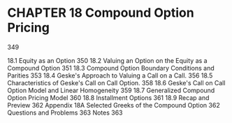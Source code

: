 # CHAPTER 18 Compound Option Pricing

349

18.1 Equity as an Option 350
18.2 Valuing an Option on the Equity as a Compound Option 351
18.3 Compound Option Boundary Conditions and Parities 353
18.4 Geske's Approach to Valuing a Call on a Call. 356
18.5 Characteristics of Geske's Call on Call Option. 358
18.6 Geske's Call on Call Option Model and Linear Homogeneity 359
18.7 Generalized Compound Option Pricing Model 360
18.8 Installment Options 361
18.9 Recap and Preview 362
Appendix 18A Selected Greeks of the Compound Option 362
Questions and Problems 363
Notes 363
